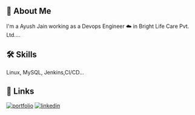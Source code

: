
## 🚀 About Me
I'm a Ayush Jain working as a Devops Engineer ☁️ in Bright Life Care Pvt. Ltd....


## 🛠 Skills
Linux, MySQL, Jenkins,CI/CD...


## 🔗 Links
[![portfolio](https://img.shields.io/badge/my_portfolio-000?style=for-the-badge&logo=ko-fi&logoColor=white)](https://62dbe9fb95186a0f80e88a52--peaceful-entremet-eef335.netlify.app/##)
[![linkedin](https://img.shields.io/badge/linkedin-0A66C2?style=for-the-badge&logo=linkedin&logoColor=white)](https://www.linkedin.com/in/ayush-jain-654617145/)

